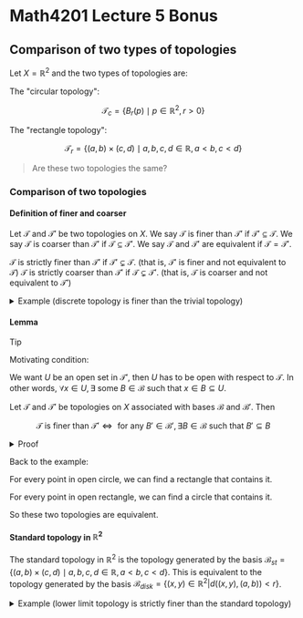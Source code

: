 # Math4201 Lecture 5 Bonus

## Comparison of two types of topologies

Let $X=\mathbb{R}^2$ and the two types of topologies are:

The "circular topology":

$$
\mathcal{T}_c=\{B_r(p)\mid p\in \mathbb{R}^2,r>0\}
$$

The "rectangle topology":

$$
\mathcal{T}_r=\{(a,b)\times (c,d)\mid a,b,c,d\in \mathbb{R},a<b,c<d\}
$$

> Are these two topologies the same?

### Comparison of two topologies

#### Definition of finer and coarser

Let $\mathcal{T}$ and $\mathcal{T}'$ be two topologies on $X$. We say $\mathcal{T}$ is finer than $\mathcal{T}'$ if $\mathcal{T}'\subseteq \mathcal{T}$. We say $\mathcal{T}$ is coarser than $\mathcal{T}'$ if $\mathcal{T}\subseteq \mathcal{T}'$. We say $\mathcal{T}$ and $\mathcal{T}'$ are equivalent if $\mathcal{T}=\mathcal{T}'$.

$\mathcal{T}$ is strictly finer than $\mathcal{T}'$ if $\mathcal{T}'\subsetneq \mathcal{T}$. (that is, $\mathcal{T}'$ is finer and not equivalent to $\mathcal{T}$)
$\mathcal{T}$ is strictly coarser than $\mathcal{T}'$ if $\mathcal{T}\subsetneq \mathcal{T}'$. (that is, $\mathcal{T}$ is coarser and not equivalent to $\mathcal{T}'$)

<details>
<summary>Example (discrete topology is finer than the trivial topology)</summary>

Let $X$ be an arbitrary set. The discrete topology is $\mathcal{T}_1 = \mathcal{P}(X)=\{U \subseteq X\}$

The trivial topology is $\mathcal{T}_0 = \{\emptyset, X\}$

Clearly, $\mathcal{T}_1 \subseteq \mathcal{T}_0$.

So the discrete topology is finer than the trivial topology.

</details>

#### Lemma

> [!TIP]
>
> Motivating condition:
>
> We want $U$ be an open set in $\mathcal{T}'$, then $U$ has to be open with respect to $\mathcal{T}$. In other words, $\forall x\in U, \exists$ some $B\in \mathcal{B}$ such that $x\in B\subseteq U$.

Let $\mathcal{T}$ and $\mathcal{T}'$ be topologies on $X$ associated with bases $\mathcal{B}$ and $\mathcal{B}'$. Then

$$
\mathcal{T}\text{ is finer than } \mathcal{T}'\iff \text{ for any } B'\in \mathcal{B}', \exists B\in \mathcal{B} \text{ such that } B'\subseteq B
$$

<details>
<summary>Proof</summary>

$(\Rightarrow)$

Let $B'\in \mathcal{B}'$. If $x\in B'$, then $B'\in \mathcal{T}'$ and $T$ is finer than $T'$, so $B'\in \mathcal{T}$.

Take $T=\mathcal{T}_{\mathcal{B}}$. $\exists B\in \mathcal{B}$ such that $x\in B\subseteq B'$.

$(\Leftarrow)$

Let $U\in \mathcal{T}$. Then $U=\bigcup_{\alpha \in I} B_\alpha'$ for some $\{B_\alpha'\}_{\alpha \in I}\subseteq \mathcal{B}'$.

For any $B_\alpha'$ and any $x\in \mathcal{B}_\alpha'$, $\exists B_\alpha\in \mathcal{B}$ such that $x\in B_\alpha\subseteq B_\alpha'$.

Then $B_\alpha'$ is open set in $\mathcal{T}$.

So $U$ is open in $\mathcal{T}$.

$T$ is finer than $T'$.

</details>

Back to the example:

For every point in open circle, we can find a rectangle that contains it.

For every point in open rectangle, we can find a circle that contains it.

So these two topologies are equivalent.

#### Standard topology in $\mathbb{R}^2$

The standard topology in $\mathbb{R}^2$ is the topology generated by the basis $\mathcal{B}_{st}=\{(a,b)\times (c,d)\mid a,b,c,d\in \mathbb{R},a<b,c<d\}$. This is equivalent to the topology generated by the basis $\mathcal{B}_{disk}=\{(x,y)\in \mathbb{R}^2|d((x,y),(a,b))<r\}$.

<details>

<summary>Example (lower limit topology is strictly finer than the standard topology)</summary>

The lower limit topology is the topology generated by the basis $\mathcal{B}_{ll}=\{[a,b)\mid a,b\in \mathbb{R},a<b\}$.

This is finer than the standard topology.

Since $(a,b)\in \mathcal{B}_{st}$, we have $\forall x\in (a,b), \exists B=[x,b)\in \mathcal{B}_{ll}$ such that $x\in B\subsetneq (a,b)$.

So the lower limit topology is strictly finer than the standard topology.

$[0,1)$ is not open in the standard topology. but it is open in the lower limit topology.

</details>
